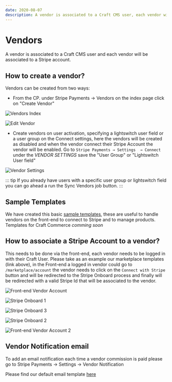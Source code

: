 ```yaml
---
date: 2020-08-07
description: A vendor is associated to a Craft CMS user, each vendor will be associated to a Stripe account
---
```


# Vendors

A vendor is associated to a Craft CMS user and each vendor will be associated to a Stripe account. 

## How to create a vendor?

Vendors can be created from two ways:

- From the CP. under Stripe Payments → Vendors on the index page click on "Create Vendor"

![Vendors Index](https://enupal.com/assets/docs/enupal-stripe-connect-3.png)

![Edit Vendor](https://enupal.com/assets/docs/enupal-stripe-connect-4.png)

- Create vendors on user activation, specifying a lightswitch user field or a user group on the Connect settings, here the vendors will be created as disabled and when the vendor connect their Stripe Account the vendor will be enabled. Go to `Stripe Payments → Settings  → Connect` under the *VENDOR SETTINGS* save the "User Group" or "Lightswitch User field"


![Vendor Settings](https://enupal.com/assets/docs/stripe-connect-17.png)

::: tip
If you already have users with a specific user group or lightswitch field you can go ahead a run the Sync Vendors job button.
:::

## Sample Templates

We have created this basic [sample templates](https://github.com/enupal/stripe/tree/master/templates), these are useful to handle vendors on the front-end to connect to Stripe and to manage products. Templates for Craft Commerce _comming soon_

## How to associate a Stripe Account to a vendor?

This needs to be done via the front-end, each vendor needs to be logged in with their Craft User.
Please take as an example our marketplace templates (link above), in the Front-end a logged in vendor could go to `/marketplace/account` the vendor needs to click on the `Connect with Stripe` button and will be redirected to the Stripe Onboard process and finally will be redirected with a valid Stripe Id that will be associated to the vendor.

![Front-end Vendor Account](https://enupal.com/assets/docs/enupal-stripe-connect-5.png)

![Stripe Onboard 1](https://enupal.com/assets/docs/enupal-stripe-connect-10.png)

![Stripe Onboard 3](https://enupal.com/assets/docs/enupal-stripe-connect-11.png)

![Stripe Onboard 2](https://enupal.com/assets/docs/enupal-stripe-connect-12.png)

![Front-end Vendor Account 2](https://enupal.com/assets/docs/enupal-stripe-connect-13.png)

## Vendor Notification email

To add an email notification each time a vendor commission is paid please go to Stripe Payments → Settings -> Vendor Notification 

Please find our default email template [here](https://github.com/enupal/stripe/blob/master/src/templates/_emails/vendor.twig)